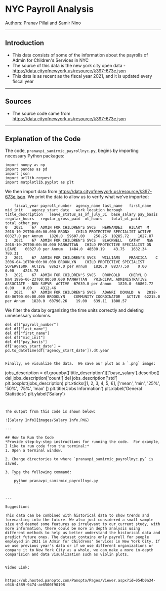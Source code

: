# NYC Payroll Analysis

Authors:  Pranav Pillai and Samir Nino


---

## Introduction

- This data consists of some of the information about the payrolls of Admin for Children's Services in NYC
- The source of this data is the new york city open data - https://data.cityofnewyork.us/resource/k397-673e.json  
- This data is as recent as the fiscal year 2021, and it is updated every fiscal year

---

## Sources

- The source code came from https://data.cityofnewyork.us/resource/k397-673e.json 

---

## Explanation of the Code

The code, `pranavpi_samirmic_payrollnyc.py`, begins by importing necessary Python packages:
```
import numpy as np
import pandas as pd
import json
import urllib.request
import matplotlib.pyplot as plt 
```

We then import data from https://data.cityofnewyork.us/resource/k397-673e.json.  We print the data to allow us to verify what we've imported:

```
	fiscal_year	payroll_number	agency_name	last_name	first_name	mid_init	agency_start_date	work_location_borough	title_description	leave_status_as_of_july_31	base_salary	pay_basis	regular_hours	regular_gross_paid	ot_hours	total_ot_paid	total_other_pay
0	2021	67	ADMIN FOR CHILDREN'S SVCS	HERNANDEZ	HILARY	M	2018-10-29T00:00:00.000	BRONX	CHILD PROTECTIVE SPECIALIST	ACTIVE	60327.0	per Annum	1820.0	59607.00	256.25	10285.72	1027.87
1	2021	67	ADMIN FOR CHILDREN'S SVCS	BLACKWELL	CATHY	NaN	2018-10-29T00:00:00.000	MANHATTAN	CHILD PROTECTIVE SPECIALIST	ON LEAVE	60327.0	per Annum	1484.0	48500.19	43.75	1632.34	780.31
2	2021	67	ADMIN FOR CHILDREN'S SVCS	WILLIAMS	FRANCICA	C	2006-04-10T00:00:00.000	BROOKLYN	CHILD PROTECTIVE SPECIALIST SUPERVISOR	ACTIVE	88627.0	per Annum	1820.0	88377.50	0.00	0.00	4245.78
3	2021	67	ADMIN FOR CHILDREN'S SVCS	DRUMGOLD	CHERYL D	NaN	1996-06-23T00:00:00.000	MANHATTAN	PRINCIPAL ADMINISTRATIVE ASSOCIATE - NON SUPVR	ACTIVE	67639.0	per Annum	1820.0	66862.72	0.00	0.00	4312.46
4	2021	67	ADMIN FOR CHILDREN'S SVCS	ADANRI	DONALD	A	2018-08-06T00:00:00.000	BROOKLYN	COMMUNITY COORDINATOR	ACTIVE	62215.0	per Annum	1820.0	60790.26	19.00	639.11	1800.57		
```
We filter the data by organizing the time units correctly and deleting unnecessary columns.

```
del df["payroll_number"]
del df["last_name"]
del df["first_name"]
del df["mid_init"]
del df["pay_basis"]
df['agency_start_date'] = pd.to_datetime(df['agency_start_date']).dt.year


Finally, we visualize the data.  We save our plot as a `.png` image:
```
jobs_description = df.groupby(['title_description'])['base_salary'].describe()
del jobs_description['count']
del jobs_description['std']
plt.boxplot(jobs_description)
plt.xticks([1, 2, 3, 4, 5, 6], ['mean', 'min', '25%', '50%', '75%', 'max' ])
plt.title('Jobs Information')
plt.xlabel('General Statistics')
plt.ylabel('Salary')
```


The output from this code is shown below:

![Salary Info][images/Salary Info.PNG)

---

## How to Run the Code
*Provide step-by-step instructions for running the code.  For example, I like to run code from the terminal:*
1. Open a terminal window.

2. Change directories to where `pranavpi_samirmic_payrollnyc.py` is saved.

3. Type the following command:
	```
	python pranavpi_samirmic_payrollnyc.py
	```


---

Suggestions

This data can be combined with historical data to show trends and forecasting into the future. We also just considered a small sample size and deemed some features as irrelevant to our current study, with more information, there could be more in depth analysis using different methods to help us better understand the historical data and predict future ones. The dataset contains only payroll for people employed in 2021 in Admin for Childrens' Services in New York City. If we use previous year's data or if we use different organizations or compare it to New York City as a whole, we can make a more in-depth comparision and data visualization such as violin plots.


Video Link:


https://ub.hosted.panopto.com/Panopto/Pages/Viewer.aspx?id=054b0a34-c046-4589-9474-ae8500f90198





